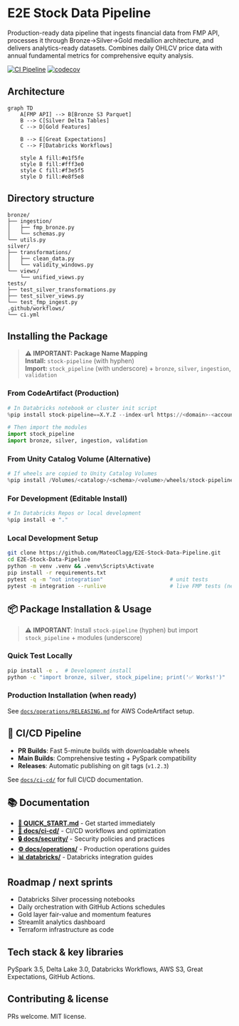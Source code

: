 # E2E Stock Data Pipeline

Production-ready data pipeline that ingests financial data from FMP API, processes it through 
Bronze→Silver→Gold medallion architecture, and delivers analytics-ready datasets. Combines 
daily OHLCV price data with annual fundamental metrics for comprehensive equity analysis.

[![CI Pipeline](https://github.com/MateoClagg/E2E-Stock-Data-Pipeline/actions/workflows/ci.yml/badge.svg)](https://github.com/MateoClagg/E2E-Stock-Data-Pipeline/actions/workflows/ci.yml)
[![codecov](https://codecov.io/gh/MateoClagg/E2E-Stock-Data-Pipeline/branch/main/graph/badge.svg)](https://codecov.io/gh/MateoClagg/E2E-Stock-Data-Pipeline)

## Architecture

```mermaid
graph TD
    A[FMP API] --> B[Bronze S3 Parquet]
    B --> C[Silver Delta Tables]
    C --> D[Gold Features]
    
    B --> E[Great Expectations]
    C --> F[Databricks Workflows]
    
    style A fill:#e1f5fe
    style B fill:#fff3e0
    style C fill:#f3e5f5
    style D fill:#e8f5e8
```

## Directory structure

```
bronze/
├── ingestion/
│   ├── fmp_bronze.py
│   └── schemas.py
└── utils.py
silver/
├── transformations/
│   ├── clean_data.py
│   └── validity_windows.py
└── views/
    └── unified_views.py
tests/
├── test_silver_transformations.py
├── test_silver_views.py
└── test_fmp_ingest.py
.github/workflows/
└── ci.yml
```

## Installing the Package

> **⚠️ IMPORTANT: Package Name Mapping**  
> **Install:** `stock-pipeline` (with hyphen)  
> **Import:** `stock_pipeline` (with underscore) + `bronze`, `silver`, `ingestion`, `validation`

### From CodeArtifact (Production)
```python
# In Databricks notebook or cluster init script
%pip install stock-pipeline==X.Y.Z --index-url https://<domain>-<account_id>.d.codeartifact.<region>.amazonaws.com/pypi/<repository>/simple/

# Then import the modules
import stock_pipeline
import bronze, silver, ingestion, validation
```

### From Unity Catalog Volume (Alternative)
```python
# If wheels are copied to Unity Catalog Volumes
%pip install /Volumes/<catalog>/<schema>/<volume>/wheels/stock-pipeline/X.Y.Z/stock_pipeline-X.Y.Z-py3-none-any.whl
```

### For Development (Editable Install)
```python
# In Databricks Repos or local development
%pip install -e "."
```

### Local Development Setup
```bash
git clone https://github.com/MateoClagg/E2E-Stock-Data-Pipeline.git
cd E2E-Stock-Data-Pipeline
python -m venv .venv && .venv\Scripts\Activate
pip install -r requirements.txt 
pytest -q -m "not integration"                     # unit tests
pytest -m integration --runlive                    # live FMP tests (needs FMP_API_KEY)
```

## 📦 Package Installation & Usage

> **⚠️ IMPORTANT**: Install `stock-pipeline` (hyphen) but import `stock_pipeline` + modules (underscore)

### Quick Test Locally
```bash
pip install -e .  # Development install
python -c "import bronze, silver, stock_pipeline; print('✅ Works!')"
```

### Production Installation (when ready)
See [`docs/operations/RELEASING.md`](docs/operations/RELEASING.md) for AWS CodeArtifact setup.

## 🚀 CI/CD Pipeline

- **PR Builds**: Fast 5-minute builds with downloadable wheels
- **Main Builds**: Comprehensive testing + PySpark compatibility  
- **Releases**: Automatic publishing on git tags (`v1.2.3`)

See [`docs/ci-cd/`](docs/ci-cd/) for full CI/CD documentation.

## 📚 Documentation

- **[🚀 QUICK_START.md](QUICK_START.md)** - Get started immediately
- **[📁 docs/ci-cd/](docs/ci-cd/)** - CI/CD workflows and optimization
- **[🔒 docs/security/](docs/security/)** - Security policies and practices  
- **[⚙️ docs/operations/](docs/operations/)** - Production operations guides
- **[📊 databricks/](databricks/)** - Databricks integration guides

## Roadmap / next sprints

- Databricks Silver processing notebooks
- Daily orchestration with GitHub Actions schedules
- Gold layer fair-value and momentum features
- Streamlit analytics dashboard
- Terraform infrastructure as code

## Tech stack & key libraries

PySpark 3.5, Delta Lake 3.0, Databricks Workflows, AWS S3, Great Expectations, 
GitHub Actions.

## Contributing & license

PRs welcome. MIT license.